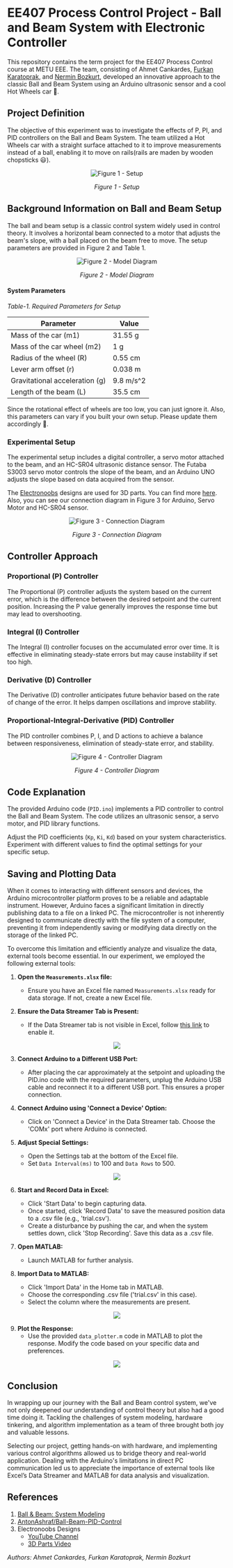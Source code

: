 # EE407 Process Control Project - Ball and Beam System with Electronic Controller

This repository contains the term project for the EE407 Process Control course at METU EEE. The team, consisting of Ahmet Cankardes, [Furkan Karatoprak](https://www.linkedin.com/in/furkan-karatoprak-5991201bb/), and [Nermin Bozkurt](https://www.linkedin.com/in/nerminbozkurt/), developed an innovative approach to the classic Ball and Beam System using an Arduino ultrasonic sensor and a cool Hot Wheels car 🚗.

## Project Definition

The objective of this experiment was to investigate the effects of P, PI, and PID controllers on the Ball and Beam System. The team utilized a Hot Wheels car with a straight surface attached to it to improve measurements instead of a ball, enabling it to move on rails(rails are maden by wooden chopsticks 😃).

<p align="center">
  <img src="/images/setup.png" alt="Figure 1 - Setup"/>
</p>

<p align="center">
  <em>Figure 1 - Setup</em>
</p>

## Background Information on Ball and Beam Setup

The ball and beam setup is a classic control system widely used in control theory. It involves a horizontal beam connected to a motor that adjusts the beam's slope, with a ball placed on the beam free to move. The setup parameters are provided in Figure 2 and Table 1.

<p align="center">
  <img src="/images/diagram.png" alt="Figure 2 - Model Diagram"/>
</p>

<p align="center">
  <em>Figure 2 - Model Diagram</em>
</p>

#### System Parameters

*Table-1. Required Parameters for Setup*

| Parameter                        | Value        |
| -------------------------------- | ------------ |
| Mass of the car (m1)              | 31.55 g      |
| Mass of the car wheel (m2)        | 1 g          |
| Radius of the wheel (R)           | 0.55 cm      |
| Lever arm offset (r)              | 0.038 m      |
| Gravitational acceleration (g)    | 9.8 m/s^2    |
| Length of the beam (L)            | 35.5 cm      |

Since the rotational effect of wheels are too low, you can just ignore it. Also, this parameters can vary if you built your own setup. Please update them accordingly 🙂.

### Experimental Setup

The experimental setup includes a digital controller, a servo motor attached to the beam, and an HC-SR04 ultrasonic distance sensor. The Futaba S3003 servo motor controls the slope of the beam, and an Arduino UNO adjusts the slope based on data acquired from the sensor.

The [Electronoobs](https://www.youtube.com/@ELECTRONOOBS) designs are used for 3D parts. You can find more [here](https://youtu.be/JFTJ2SS4xyA?si=9nZ70lV41_FnEzLK). Also, you can see our connection diagram in Figure 3 for Arduino, Servo Motor and HC-SR04 sensor.

<p align="center">
  <img src="/images/connections.png" alt="Figure 3 - Connection Diagram"/>
</p>

<p align="center">
  <em>Figure 3 - Connection Diagram</em>
</p>

## Controller Approach

### Proportional (P) Controller
The Proportional (P) controller adjusts the system based on the current error, which is the difference between the desired setpoint and the current position. Increasing the P value generally improves the response time but may lead to overshooting.

### Integral (I) Controller
The Integral (I) controller focuses on the accumulated error over time. It is effective in eliminating steady-state errors but may cause instability if set too high.

### Derivative (D) Controller
The Derivative (D) controller anticipates future behavior based on the rate of change of the error. It helps dampen oscillations and improve stability.

### Proportional-Integral-Derivative (PID) Controller
The PID controller combines P, I, and D actions to achieve a balance between responsiveness, elimination of steady-state error, and stability.

<p align="center">
  <img src="/images/system_diagram.png" alt="Figure 4 - Controller Diagram"/>
</p>

<p align="center">
  <em>Figure 4 - Controller Diagram</em>
</p>

## Code Explanation

The provided Arduino code (`PID.ino`) implements a PID controller to control the Ball and Beam System. The code utilizes an ultrasonic sensor, a servo motor, and PID library functions.

Adjust the PID coefficients (`Kp`, `Ki`, `Kd`) based on your system characteristics. Experiment with different values to find the optimal settings for your specific setup.

## Saving and Plotting Data

When it comes to interacting with different sensors and devices, the Arduino microcontroller platform proves to be a reliable and adaptable instrument. However, Arduino faces a significant limitation in directly publishing data to a file on a linked PC. The microcontroller is not inherently designed to communicate directly with the file system of a computer, preventing it from independently saving or modifying data directly on the storage of the linked PC.

To overcome this limitation and efficiently analyze and visualize the data, external tools become essential. In our experiment, we employed the following external tools:

1. **Open the `Measurements.xlsx` file:**
   - Ensure you have an Excel file named `Measurements.xlsx` ready for data storage. If not, create a new Excel file.

2. **Ensure the Data Streamer Tab is Present:**
   - If the Data Streamer tab is not visible in Excel, follow [this link](https://support.microsoft.com/en-us/office/enable-the-data-streamer-add-in-70052b28-3b00-41e7-8ab6-8a9f142dffeb) to enable it.

<p align="center">
  <img src="/images/datastream.png"/>
</p>

3. **Connect Arduino to a Different USB Port:**
   - After placing the car approximately at the setpoint and uploading the PID.ino code with the required parameters, unplug the Arduino USB cable and reconnect it to a different USB port. This ensures a proper connection.

4. **Connect Arduino using 'Connect a Device' Option:**
   - Click on 'Connect a Device' in the Data Streamer tab. Choose the 'COMx' port where Arduino is connected.

5. **Adjust Special Settings:**
   - Open the Settings tab at the bottom of the Excel file.
   - Set `Data Interval(ms)` to 100 and `Data Rows` to 500.

<p align="center">
  <img src="/images/settingstab.pnh.png"/>
</p>   

6. **Start and Record Data in Excel:**
   - Click 'Start Data' to begin capturing data.
   - Once started, click 'Record Data' to save the measured position data to a .csv file (e.g., 'trial.csv').
   - Create a disturbance by pushing the car, and when the system settles down, click 'Stop Recording'. Save this data as a .csv file.

7. **Open MATLAB:**
   - Launch MATLAB for further analysis.

8. **Import Data to MATLAB:**
   - Click 'Import Data' in the Home tab in MATLAB.
   - Choose the corresponding .csv file ('trial.csv' in this case).
   - Select the column where the measurements are present.

<p align="center">
  <img src="/images/importmatlab.png"/>
</p>

9. **Plot the Response:**
   - Use the provided `data_plotter.m` code in MATLAB to plot the response. Modify the code based on your specific data and preferences.

<p align="center">
  <img src="/images/example.png"/>
</p>

## Conclusion

In wrapping up our journey with the Ball and Beam control system, we've not only deepened our understanding of control theory but also had a good time doing it. Tackling the challenges of system modeling, hardware tinkering, and algorithm implementation as a team of three brought both joy and valuable lessons.

Selecting our project, getting hands-on with hardware, and implementing various control algorithms allowed us to bridge theory and real-world application. Dealing with the Arduino's limitations in direct PC communication led us to appreciate the importance of external tools like Excel’s Data Streamer and MATLAB for data analysis and visualization.

## References

1. [Ball & Beam: System Modeling](https://ctms.engin.umich.edu/CTMS/index.php?example=BallBeam&section=SimulinkModeling)
2. [AntonAshraf/Ball-Beam-PID-Control](https://github.com/AntonAshraf/Ball-Beam-PID-Control)
3. Electronoobs Designs
   - [YouTube Channel](https://www.youtube.com/@ELECTRONOOBS)
   - [3D Parts Video](https://youtu.be/JFTJ2SS4xyA?si=9nZ70lV41_FnEzLK)

*Authors: Ahmet Cankardes, Furkan Karatoprak, Nermin Bozkurt*